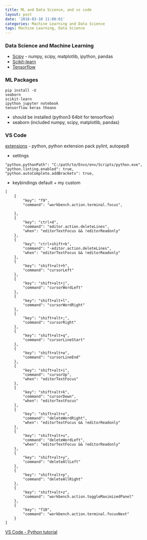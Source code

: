 ```yaml
---
title: ML and Data Science, and vs code
layout: post
date: '2018-03-10 11:00:01'
categories: Machine Learning and Data Science
tags: Machine Learning, Data Science
---
```


### Data Science and Machine Learning
* [Scipy](https://www.scipy.org/) - numpy, scipy, matplotlib, ipython, pandas
* [Scikit-learn](http://scikit-learn.org/stable/#)
* [Tensorflow](https://www.tensorflow.org/)

### ML Packages
```
pip install -U
seaborn
scikit-learn
ipython jupyter notebook
tensorflow keras theano
```
* should be installed (python3 64bit for tensorflow)
* seaborn (included numpy, scipy, matplotlib, pandas)

### VS Code
[extensions](https://marketplace.visualstudio.com/VSCode) -  python, python extension pack
pylint, autopep8

* settings
```
"python.pythonPath": "C:/path/to/Envs/env/Scripts/python.exe",
"python.linting.enabled": true,
"python.autoComplete.addBrackets": true,
```

* keybindings default + my custom
```
[
    {
        "key": "f9",
        "command": "workbench.action.terminal.focus",

    },
    {
        "key": "ctrl+d",
        "command": "editor.action.deleteLines",
        "when": "editorTextFocus && !editorReadonly"
    },
    {
        "key": "ctrl+shift+k",
        "command": "-editor.action.deleteLines",
        "when": "editorTextFocus && !editorReadonly"
    },
    {
        "key": "shift+alt+h",
        "command": "cursorLeft"
    },
    {
        "key": "shift+alt+j",
        "command": "cursorWordLeft"
    },
    {
        "key": "shift+alt+l",
        "command": "cursorWordRight"
    },
    {
        "key": "shift+alt+;",
        "command": "cursorRight"
    },
    {
        "key": "shift+alt+q",
        "command": "cursorLineStart"
    },
    {
        "key": "shift+alt+w",
        "command": "cursorLineEnd"
    },
    {
        "key": "shift+alt+i",
        "command": "cursorUp",
        "when": "editorTextFocus"
    },
    {
        "key": "shift+alt+k",
        "command": "cursorDown",
        "when": "editorTextFocus"
    },
    {
        "key": "shift+alt+o",
        "command": "deleteWordRight",
        "when": "editorTextFocus && !editorReadonly"
    },
    {
        "key": "shift+alt+u",
        "command": "deleteWordLeft",
        "when": "editorTextFocus && !editorReadonly"
    },
    {
        "key": "shift+alt+y",
        "command": "deleteAllLeft"
    },
    {
        "key": "shift+alt+p",
        "command": "deleteAllRight"
    },
    {
        "key": "shift+alt+z",
        "command": "workbench.action.toggleMaximizedPanel"
    },
    {
        "key": "f10",
        "command": "workbench.action.terminal.focusNext"
    }
]
```

[VS Code - Python tutorial](https://code.visualstudio.com/docs/python/python-tutorial)
